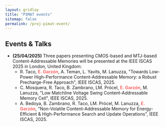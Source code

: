```yaml
---
layout: gridlay
title: "PIMAT events"
sitemap: false
permalink: /proj-pimat-event/
---
```


## Events & Talks

- **(25/04/2025)** Three papers presenting CMOS-based and MTJ-based Content-Addressable Memories will be presented at the IEEE ISCAS 2025 in London, United Kingdom:
	- R. Taco, <strong style="color: #ff6666;">E. Garzón</strong>, A. Teman, L. Yavits, M. Lanuzza, "Towards Low-Power High-Performance Content-Addressable Memory: a Robust Precharge-Free Approach", IEEE ISCAS, 2025.
	- C. Mosquera, R. Taco, B. Zambrano, LM. Prócel, <strong style="color: #ff6666;">E. Garzón</strong>, M. Lanuzza, "Low Matchline Voltage Swing Content-Addressable Memory Cell", IEEE ISCAS, 2025.
	- A. Bedoya, B. Zambrano, R. Taco, LM. Prócel, M. Lanuzza, <strong style="color: #ff6666;">E. Garzón</strong>, "Non-Volatile Content-Addressable Memory for Energy-Efficient & High-Performance Search and Update Operations", IEEE ISCAS, 2025.

